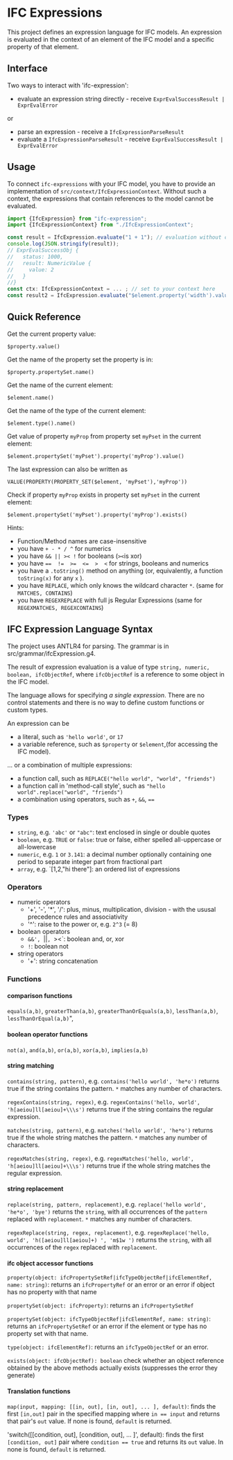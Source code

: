 # IFC Expressions

This project defines an expression language for IFC models. An expression is evaluated in the context of an element of the IFC model and a specific property of that element.

## Interface

Two ways to interact with 'ifc-expression':

- evaluate an expression string directly - receive `ExprEvalSuccessResult | ExprEvalError`

or

- parse an expression - receive a `IfcExpressionParseResult`
- evaluate a `IfcExpressionParseResult` - receive `ExprEvalSuccessResult | ExprEvalError`

## Usage

To connect `ifc-expressions` with your IFC model, you have to provide an
implementation of `src/context/IfcExpressionContext`. Without such a context, the expressions that
contain references to the model cannot be evaluated.

```ts
import {IfcExpression} from "ifc-expression";
import {IfcExpressionContext} from "./IfcExpressionContext";

const result = IfcExpression.evaluate("1 + 1"); // evaluation without context
console.log(JSON.stringify(result));
// ExprEvalSuccessObj {
//   status: 1000,
//   result: NumericValue {
//     value: 2
//   }
//}
const ctx: IfcExpressionContext = ... ; // set to your context here
const result2 = IfcExpression.evaluate("$element.property('width').value() * 2 ", ctx);
```

## Quick Reference

Get the current property value:

`$property.value()`

Get the name of the property set the property is in:

`$property.propertySet.name()`

Get the name of the current element:

`$element.name()`

Get the name of the type of the current element:

`$element.type().name()`

Get value of property `myProp` from property set `myPset` in the current element:

`$element.propertySet('myPset').property('myProp').value()`

The last expression can also be written as

`VALUE(PROPERTY(PROPERTY_SET($element, 'myPset'),'myProp'))`

Check if property `myProp` exists in property set `myPset` in the current element:

`$element.propertySet('myPset').property('myProp').exists()`

Hints:

- Function/Method names are case-insensitive
- you have `+ - * / ^` for numerics
- you have `&& || >< !` for booleans (`><`is xor)
- you have `==  !=  >=  <=  >  <` for strings, booleans and numerics
- you have a `.toString()` method on anything (or, equivalently, a function `toString(x)` for any `x` ).
- you have `REPLACE`, which only knows the wildcard character `*`. (same for `MATCHES, CONTAINS`)
- you have `REGEXREPLACE` with full js Regular Expressions (same for `REGEXMATCHES, REGEXCONTAINS`)

## IFC Expression Language Syntax

The project uses ANTLR4 for parsing. The grammar is in src/grammar/ifcExpression.g4.

The result of expression evaluation is a value of type `string, numeric, boolean, ifcObjectRef`, where `ifcObjectRef` is a reference to some object in the IFC model.

The language allows for specifying _a single expression_. There are no control statements and there is no way
to define custom functions or custom types.

An expression can be

- a literal, such as `'hello world'`, or `17`
- a variable reference, such as `$property` or `$element`,(for accessing the IFC model).

... or a combination of multiple expressions:

- a function call, such as `REPLACE("hello world", "world", "friends")`
- a function call in 'method-call style', such as `"hello world".replace("world", "friends")`
- a combination using operators, such as `+`, `&&`, `==`

### Types

- `string`, e.g. `'abc'` or `"abc"`: text enclosed in single or double quotes
- `boolean`, e.g. `TRUE` or `false`: true or false, either spelled all-uppercase or all-lowercase
- `numeric`, e.g. `1` or `3.141`: a decimal number optionally containing one period to separate integer part from fractional part
- `array`, e.g. `[1,2,"hi there"]: an ordered list of expressions

### Operators

- numeric operators
  - '+', '-', '\*', '/': plus, minus, multiplication, division - with the ususal precedence rules and associativity
  - '^': raise to the power or, e.g. `2^3` (= 8)
- boolean operators
  - `&&', `||`, `><`: boolean and, or, xor
  - `!`: boolean not
- string operators
  - '+': string concatenation

### Functions

#### comparison functions

`equals(a,b)`, `greaterThan(a,b)`, `greaterThanOrEquals(a,b)`, `lessThan(a,b)`, `lessThanOrEqual(a,b)`",

#### boolean operator functions

`not(a)`, `and(a,b)`, `or(a,b)`, `xor(a,b)`, `implies(a,b)`

#### string matching

`contains(string, pattern)`, e.g. `contains('hello world', 'he*o')` returns true if the string contains the pattern. `*` matches any number of characters.

`regexContains(string, regex)`, e.g. `regexContains('hello, world', 'h[aeiou]ll[aeiou]+\\\s')` returns true if the string contains the regular expression.

`matches(string, pattern)`, e.g. `matches('hello world', 'he*o')` returns true if the whole string matches the pattern. `*` matches any number of characters.

`regexMatches(string, regex)`, e.g. `regexMatches('hello, world', 'h[aeiou]ll[aeiou]+\\\s')` returns true if the whole string matches the regular expression.

#### string replacement

`replace(string, pattern, replacement)`, e.g. `replace('hello world', 'he*o', 'bye')` returns the `string`, with all occurrences of the `pattern` replaced with `replacement`. `*` matches any number of characters.

`regexReplace(string, regex, replacement)`, e.g. `regexReplace('hello, world', 'h([aeiou]ll[aeiou]+) ', 'm$1w ')` returns the `string`, with all occurrences of the `regex` replaced with `replacement`.

#### ifc object accessor functions

`property(object: ifcPropertySetRef|ifcTypeObjectRef|ifcElementRef, name: string)`: returns an `ifcPropertyRef` or an error or an error if object has no property with that name

`propertySet(object: ifcProperty)`: returns an `ifcPropertySetRef`

`propertySet(object: ifcTypeObjectRef|ifcElementRef, name: string)`: returns an `ifcPropertySetRef` or an error if the element or type has no property set with that name.

`type(object: ifcElementRef)`: returns an `ifcTypeObjectRef` or an error.

`exists(object: ifcObjectRef): boolean` check whether an object reference obtained by the above methods actually exists (suppresses the error they generate)

#### Translation functions

`map(input, mapping: [[in, out], [in, out], ... ], default)`: finds the first `[in,out]` pair in the specified mapping where `in == input` and returns that pair's `out` value. If none is found, `default` is returned.

'switch([[condition, out], [condition, out], ... ]', default): finds the first `[condition, out]` pair where `condition == true` and returns its `out` value. In none is found, `default` is returned.
